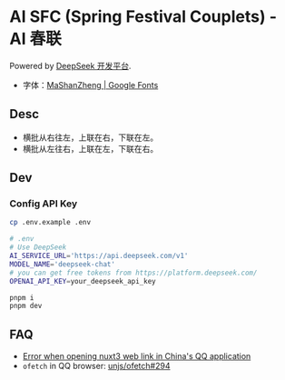 # AI SFC (Spring Festival Couplets) - AI 春联

Powered by [DeepSeek 开发平台](https://platform.deepseek.com/).

- 字体：[MaShanZheng | Google Fonts](https://fonts.google.com/specimen/Ma+Shan+Zheng)

## Desc

- 横批从右往左，上联在右，下联在左。
- 横批从左往右，上联在左，下联在右。

## Dev

### Config API Key

```bash
cp .env.example .env

# .env
# Use DeepSeek
AI_SERVICE_URL='https://api.deepseek.com/v1'
MODEL_NAME='deepseek-chat'
# you can get free tokens from https://platform.deepseek.com/
OPENAI_API_KEY=your_deepseek_api_key
```

```bash
pnpm i
pnpm dev
```

## FAQ

- [Error when opening nuxt3 web link in China's QQ application](https://github.com/nuxt/nuxt/issues/24229)
- `ofetch` in QQ browser: [unjs/ofetch#294](https://github.com/unjs/ofetch/issues/294)
